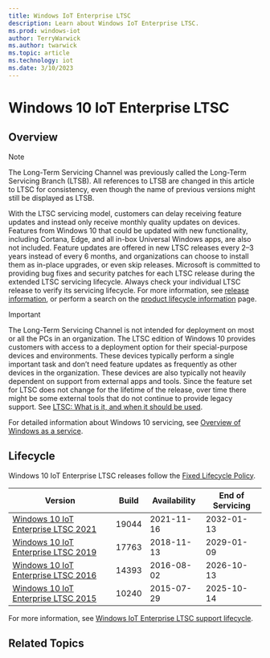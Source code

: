 ```yaml
---
title: Windows IoT Enterprise LTSC
description: Learn about Windows IoT Enterprise LTSC.
ms.prod: windows-iot
author: TerryWarwick
ms.author: twarwick
ms.topic: article
ms.technology: iot
ms.date: 3/10/2023
---
```


# Windows 10 IoT Enterprise LTSC

## Overview
> [!NOTE]
> The Long-Term Servicing Channel was previously called the Long-Term Servicing Branch (LTSB). All references to LTSB are changed in this article to LTSC for consistency, even though the name of previous versions might still be displayed as LTSB.

With the LTSC servicing model, customers can delay receiving feature updates and instead only receive monthly quality updates on devices. Features from Windows 10 that could be updated with new functionality, including Cortana, Edge, and all in-box Universal Windows apps, are also not included. Feature updates are offered in new LTSC releases every 2–3 years instead of every 6 months, and organizations can choose to install them as in-place upgrades, or even skip releases. Microsoft is committed to providing bug fixes and security patches for each LTSC release during the extended LTSC servicing lifecycle. Always check your individual LTSC release to verify its servicing lifecycle. For more information, see [release information](/windows/release-health/release-information), or perform a search on the [product lifecycle information](/lifecycle/products/) page.

> [!IMPORTANT]
> The Long-Term Servicing Channel is not intended for deployment on most or all the PCs in an organization. The LTSC edition of Windows 10 provides customers with access to a deployment option for their special-purpose devices and environments. These devices typically perform a single important task and don’t need feature updates as frequently as other devices in the organization. These devices are also typically not heavily dependent on support from external apps and tools. Since the feature set for LTSC does not change for the lifetime of the release, over time there might be some external tools that do not continue to provide legacy support. See [LTSC: What is it, and when it should be used](https://techcommunity.microsoft.com/t5/Windows-IT-Pro-Blog/LTSC-What-is-it-and-when-should-it-be-used/ba-p/293181).

For detailed information about Windows 10 servicing, see [Overview of Windows as a service](/windows/deployment/update/waas-overview).
## Lifecycle

Windows 10 IoT Enterprise LTSC releases follow the [Fixed Lifecycle Policy](/lifecycle/policies/fixed).

| Version | Build  | Availability | End of Servicing |
| --- | --- | --- | --- |
| [Windows 10 IoT Enterprise LTSC 2021](Windows-10-IoT-Enterprise-LTSC-2021.md)   | 19044 | 2021-11-16 | 2032-01-13 |
| [Windows 10 IoT Enterprise LTSC 2019](Windows-10-IoT-Enterprise-LTSC-2019.md)  | 17763 | 2018-11-13 | 2029-01-09 |
| [Windows 10 IoT Enterprise LTSC 2016](Windows-10-IoT-Enterprise-LTSB-2016.md)   | 14393 | 2016-08-02 | 2026-10-13 |
| [Windows 10 IoT Enterprise LTSC 2015](Windows-10-IoT-Enterprise-LTSB-2015.md) | 10240 | 2015-07-29 | 2025-10-14 |

For more information, see [Windows IoT Enterprise LTSC support lifecycle](/lifecycle/products/?terms=Windows%20IoT%20Enterprise%20LTS).

## Related Topics
